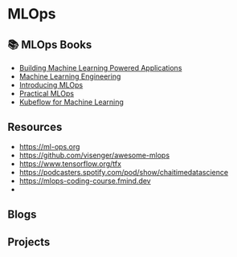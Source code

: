 # MLOps 


## 📚 MLOps Books

- [Building Machine Learning Powered Applications]()
- [Machine Learning Engineering]()
- [Introducing MLOps]()
- [Practical MLOps]()
- [Kubeflow for Machine Learning]()

## Resources

- https://ml-ops.org
- https://github.com/visenger/awesome-mlops
- https://www.tensorflow.org/tfx
- https://podcasters.spotify.com/pod/show/chaitimedatascience
- https://mlops-coding-course.fmind.dev
- 


## Blogs 




## Projects


